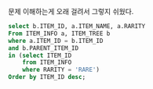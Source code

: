 



문제 이해하는게 오래 걸려서 그렇지 쉬웠다.

```sql
select b.ITEM_ID, a.ITEM_NAME, a.RARITY
From ITEM_INFO a, ITEM_TREE b
where a.ITEM_ID = b.ITEM_ID
and b.PARENT_ITEM_ID
in (select ITEM_ID  
    from ITEM_INFO 
    where RARITY = 'RARE')
Order by ITEM_ID desc;
```
